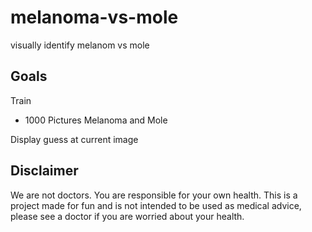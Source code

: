 # melanoma-vs-mole
visually identify melanom vs mole

## Goals

Train
- 1000 Pictures Melanoma and Mole

Display guess at current image


## Disclaimer
We are not doctors. You are responsible for your own health. This is a project made for fun and is not intended to be used as medical advice, please see a doctor if you are worried about your health.
